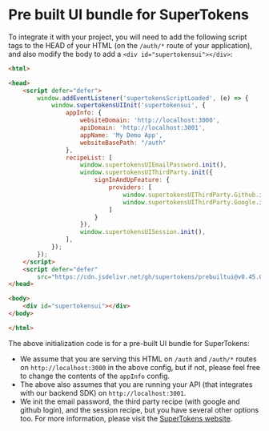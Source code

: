 # Pre built UI bundle for SuperTokens

To integrate it with your project, you will need to add the following script tags to the HEAD of your HTML (on the `/auth/*` route of your application), and also modify the body to add a `<div id="supertokensui"></div>`:

```html
<html>

<head>
    <script defer="defer">
        window.addEventListener('supertokensScriptLoaded', (e) => {
            window.supertokensUIInit('supertokensui', {
                appInfo: {
                    websiteDomain: 'http://localhost:3000',
                    apiDomain: 'http://localhost:3001',
                    appName: 'My Demo App',
                    websiteBasePath: "/auth"
                },
                recipeList: [
                    window.supertokensUIEmailPassword.init(),
                    window.supertokensUIThirdParty.init({
                        signInAndUpFeature: {
                            providers: [
                                window.supertokensUIThirdParty.Github.init(),
                                window.supertokensUIThirdParty.Google.init(),
                            ]
                        }
                    }),
                    window.supertokensUISession.init(),
                ],
            });
        });
    </script>
    <script defer="defer"
        src="https://cdn.jsdelivr.net/gh/supertokens/prebuiltui@v0.45.0/build/static/js/main.e5a1c414.js"></script>
</head>

<body>
    <div id="supertokensui"></div>
</body>

</html>
```

The above initialization code is for a pre-built UI bundle for SuperTokens:
- We assume that you are serving this HTML on `/auth` and `/auth/*` routes on `http://localhost:3000` in the above config, but if not, please feel free to change the contents of the `appInfo` config.
- The above also assumes that you are running your API (that integrates with our backend SDK) on `http://localhost:3001`.
- We init the email password, the third party recipe (with google and github login), and the session recipe, but you have several other options too. For more information, please visit the [SuperTokens website](https://supertokens.com/docs/guides).